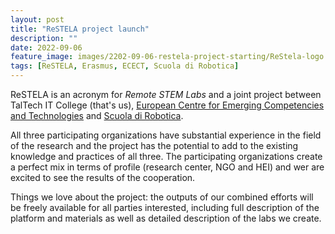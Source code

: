 ```yaml
---
layout: post
title: "ReSTELA project launch"
description: ""
date: 2022-09-06
feature_image: images/2202-09-06-restela-project-starting/ReStela-logo.jpg
tags: [ReSTELA, Erasmus, ECECT, Scuola di Robotica]
---
```


ReSTELA is an acronym for *Remote STEM Labs* and a joint project between TalTech IT College (that's us), [European Centre for Emerging Competencies and Technologies](https://ecect.eu/) and [Scuola di Robotica](https://www.scuoladirobotica.it/en/home-eng/).

All three participating organizations have substantial experience in the field of the research and the project has the potential to add to the existing knowledge and practices of all three. 
The participating organizations create a perfect mix in terms of profile (research center, NGO and HEI) and wer are excited to see the results of the cooperation.

Things we love about the project: the outputs of our combined efforts will be freely available for all parties interested, including full description of the platform and materials as well as detailed description of the labs we create.

